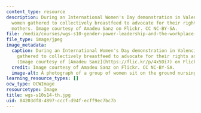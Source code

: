 ```yaml
---
content_type: resource
description: During an International Women's Day demonstration in Valencia, Spain,
  women gathered to collectively breastfeed to advocate for their rights as working
  mothers. Image courtesy of Amadeu Sanz on Flickr. CC NC-BY-SA.
file: /media/courses/wgs-s10-gender-power-leadership-and-the-workplace-spring-2014/84203df84897cccfd94fecff9ec7bc7b_wgs-s10s14-th.jpg
file_type: image/jpeg
image_metadata:
  caption: During an International Women's Day demonstration in Valencia, Spain, women
    gathered to collectively breastfeed to advocate for their rights as working mothers.
    (Image courtesy of [Amadeu Sanz](https://flic.kr/p/4x5Di7) on Flickr. CC NC-BY-SA.)
  credit: Image courtesy of Amadeu Sanz on Flickr. CC NC-BY-SA.
  image-alt: A photograph of a group of women sit on the ground nursing their babies.
learning_resource_types: []
ocw_type: OCWImage
resourcetype: Image
title: wgs-s10s14-th.jpg
uid: 84203df8-4897-cccf-d94f-ecff9ec7bc7b
---
```

